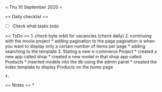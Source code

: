 = Thu 10 September 2020 =

== Daily checklist ==

* [ ] Check what tasks todo

== ToDo ==
    1. check byte orbit for vacancies (check daily)
	2. continuing with the movie project
		* adding pagination to the page 
		  pagination is when you want to display only a certain number of items per page
		* adding searching to the template
	3. Stating a new e-commerce Project
		* created a new app called shop
		* created a new model in that shop app called Products
		* inserted models into the db using the admin panel
		* created the index template to display Products on the home page
		
	4. 

== Notes ==
    *

